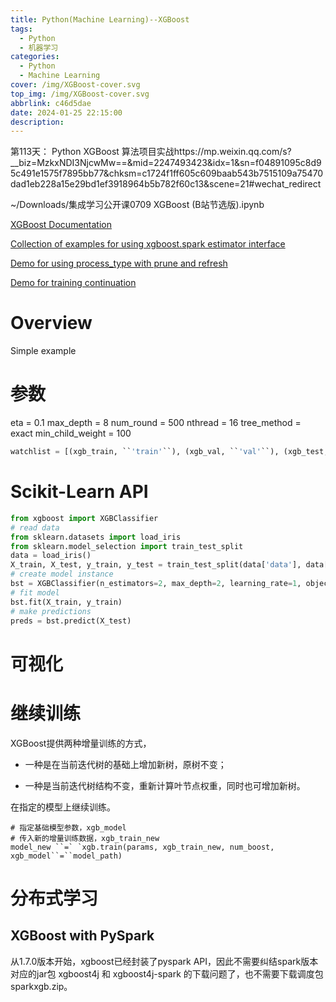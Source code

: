 ```yaml
---
title: Python(Machine Learning)--XGBoost
tags:
  - Python
  - 机器学习
categories:
  - Python
  - Machine Learning
cover: /img/XGBoost-cover.svg
top_img: /img/XGBoost-cover.svg
abbrlink: c46d5dae
date: 2024-01-25 22:15:00
description:
---
```


第113天： Python XGBoost 算法项目实战https://mp.weixin.qq.com/s?__biz=MzkxNDI3NjcwMw==&mid=2247493423&idx=1&sn=f04891095c8d95c491e1575f7895bb77&chksm=c1724f1ff605c609baab543b7515109a75470dad1eb228a15e29bd1ef3918964b5b782f60c13&scene=21#wechat_redirect

~/Downloads/集成学习公开课0709 XGBoost (B站节选版).ipynb

[XGBoost Documentation](https://xgboost.readthedocs.io/en/stable/index.html)

[Collection of examples for using xgboost.spark estimator interface](https://xgboost.readthedocs.io/en/stable/python/examples/spark_estimator_examples.html)

[Demo for using process_type with prune and refresh](https://xgboost.readthedocs.io/en/stable/python/examples/update_process.html)

[Demo for training continuation](https://xgboost.readthedocs.io/en/stable/python/examples/continuation.html#demo-for-training-continuation)

# Overview

Simple example



# 参数

eta = 0.1
max_depth = 8
num_round = 500
nthread = 16
tree_method = exact
min_child_weight = 100

```python
watchlist = [(xgb_train, ``'train'``), (xgb_val, ``'val'``), (xgb_test, ``'test'``)]
```





# Scikit-Learn API

```python
from xgboost import XGBClassifier
# read data
from sklearn.datasets import load_iris
from sklearn.model_selection import train_test_split
data = load_iris()
X_train, X_test, y_train, y_test = train_test_split(data['data'], data['target'], test_size=.2)
# create model instance
bst = XGBClassifier(n_estimators=2, max_depth=2, learning_rate=1, objective='binary:logistic')
# fit model
bst.fit(X_train, y_train)
# make predictions
preds = bst.predict(X_test)
```



# 可视化



# 继续训练

XGBoost提供两种增量训练的方式，

- 一种是在当前迭代树的基础上增加新树，原树不变；

- 一种是当前迭代树结构不变，重新计算叶节点权重，同时也可增加新树。

在指定的模型上继续训练。

```
# 指定基础模型参数，xgb_model
# 传入新的增量训练数据，xgb_train_new
model_new ``=` `xgb.train(params, xgb_train_new, num_boost, xgb_model``=``model_path)
```

# 分布式学习

## XGBoost with PySpark

从1.7.0版本开始，xgboost已经封装了pyspark API，因此不需要纠结spark版本对应的jar包 xgboost4j 和 xgboost4j-spark 的下载问题了，也不需要下载调度包 sparkxgb.zip。









